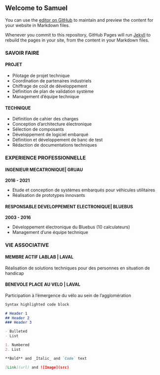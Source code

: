 ## Welcome to Samuel

You can use the [editor on GitHub](https://github.com/brillet/website/edit/gh-pages/index.md) to maintain and preview the content for your website in Markdown files.

Whenever you commit to this repository, GitHub Pages will run [Jekyll](https://jekyllrb.com/) to rebuild the pages in your site, from the content in your Markdown files.

### SAVOIR FAIRE

#### PROJET
- Pilotage de projet technique
- Coordination de partenaires industriels
- Chiffrage de coût de développement
- Définition de plan de validation système
- Management d’équipe technique

#### TECHNIQUE
- Définition de cahier des charges
- Conception d’architecture électronique
- Sélection de composants
- Développement de logiciel embarqué
- Définition et développement de banc de test
- Rédaction de documentations techniques

### EXPERIENCE PROFESSIONNELLE

#### INGENIEUR MECATRONIQUE| GRUAU 
**2016 - 2021**
- Etude et conception de systèmes embarqués pour véhicules utilitaires
- Réalisation de prototypes innovants

#### RESPONSABLE DEVELOPPEMENT ELECTRONIQUE| BLUEBUS
**2003 - 2016**
- Développement électronique du Bluebus (10 calculateurs)
- Management d’une équipe technique

### VIE ASSOCIATIVE

#### MEMBRE ACTIF LABLAB | LAVAL
Réalisation de solutions techniques pour des personnes en situation de handicap

#### BENEVOLE PLACE AU VELO | LAVAL
Participation à l’émergence du vélo au sein de l’agglomération



```markdown
Syntax highlighted code block

# Header 1
## Header 2
### Header 3

- Bulleted
- List

1. Numbered
2. List

**Bold** and _Italic_ and `Code` text

[Link](url) and ![Image](src)
```
